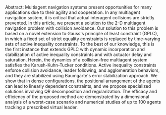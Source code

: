 Abstract:
Multiagent navigation systems present opportunities for many applications due to their agility and cooperation. In any multiagent navigation system, it is critical that actual interagent collisions are strictly prevented. In this article, we present a solution to the 2-D multiagent navigation problem with collision avoidance. Our solution to this problem is based on a novel extension to Gauss's principle of least constraint (GPLC), in which a fixed set of strict equality constraints is replaced by time-varying sets of active inequality constraints. To the best of our knowledge, this is the first instance that extends GPLC with dynamic incorporation and stabilization of active inequality constraints and with actuator delay and saturation. Herein, the dynamics of a collision-free multiagent system satisfies the Karush-Kuhn-Tucker conditions. Active inequality constraints enforce collision avoidance, leader following, and agglomeration behaviors, and they are stabilized using Baumgarte's error stabilization approach. We show that in dense configurations, the positional arrangement of the agents can lead to linearly dependent constraints, and we propose specialized solutions involving QR decomposition and regularization. The efficacy and efficiency of the proposed method are demonstrated by a dimensional analysis of a worst-case scenario and numerical studies of up to 100 agents tracking a prescribed virtual leader.
